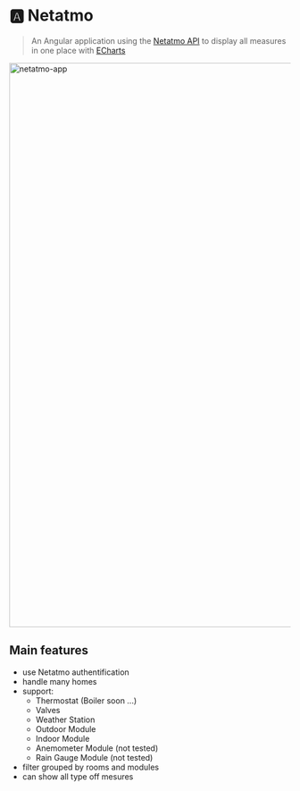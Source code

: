 # 🅰️ Netatmo

> An Angular application using the [Netatmo API](https://dev.netatmo.com/apidocumentation) to display all measures in one place with [ECharts](https://echarts.apache.org/en/index.html)

<img width="1010" alt="netatmo-app" src="https://user-images.githubusercontent.com/22544289/227708575-fc2eb179-ae7f-457f-8fb8-2d655314bca7.png">

## Main features

- use Netatmo authentification
- handle many homes
- support:
  - Thermostat (Boiler soon ...)
  - Valves
  - Weather Station
  - Outdoor Module
  - Indoor Module
  - Anemometer Module (not tested)
  - Rain Gauge Module (not tested)
- filter grouped by rooms and modules
- can show all type off mesures
